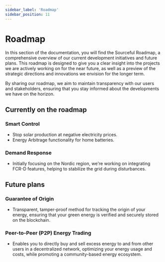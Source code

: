 ```yaml
---
sidebar_label: 'Roadmap'
sidebar_position: 11
---
```


# Roadmap

In this section of the documentation, you will find the Sourceful Roadmap, a comprehensive overview of our current development initiatives and future plans. This roadmap is designed to give you a clear insight into the projects we are actively working on for the near future, as well as a preview of the strategic directions and innovations we envision for the longer term. 

By sharing our roadmap, we aim to maintain transparency with our users and stakeholders, ensuring that you stay informed about the developments we have on the horizon.

## Currently on the roadmap

### Smart Control
- Stop solar production at negative electricity prices. 
- Energy Arbitrage functionality for home batteries.

### Demand Response
- Initially focusing on the Nordic region, we're working on integrating FCR-D features, helping to stabilize the grid during disturbances.

## Future plans

### Guarantee of Origin
- Transparent, tamper-proof method for tracking the origin of your energy, ensuring that your green energy is verified and securely stored on the blockchain.

### Peer-to-Peer (P2P) Energy Trading
- Enables you to directly buy and sell excess energy to and from other users in a decentralized network, optimizing your energy usage and costs, while promoting a community-based energy ecosystem.
